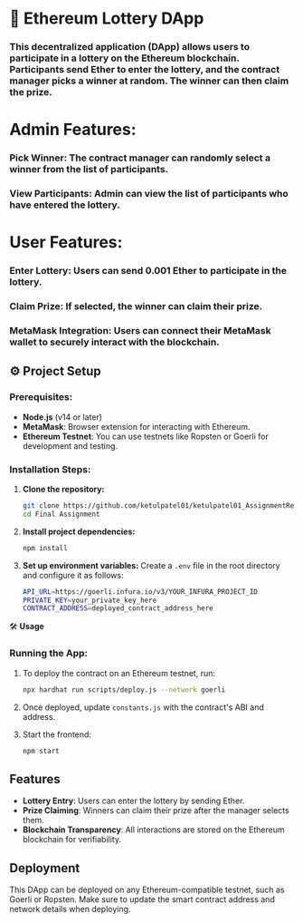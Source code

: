 # 🎲 Ethereum Lottery DApp

### This decentralized application (DApp) allows users to participate in a lottery on the Ethereum blockchain. Participants send Ether to enter the lottery, and the contract manager picks a winner at random. The winner can then claim the prize.

# Admin Features:
### Pick Winner: The contract manager can randomly select a winner from the list of participants.
### View Participants: Admin can view the list of participants who have entered the lottery.

# User Features:
### Enter Lottery: Users can send 0.001 Ether to participate in the lottery.
### Claim Prize: If selected, the winner can claim their prize.
### MetaMask Integration: Users can connect their MetaMask wallet to securely interact with the blockchain.

## ⚙️ Project Setup

### Prerequisites:
- **Node.js** (v14 or later)
- **MetaMask**: Browser extension for interacting with Ethereum.
- **Ethereum Testnet**: You can use testnets like Ropsten or Goerli for development and testing.

### Installation Steps:
1. **Clone the repository:**
   ```bash
   git clone https://github.com/ketulpatel01/ketulpatel01_AssignmentRepo.git
   cd Final Assignment
   ```

2. **Install project dependencies:**
   ```bash
   npm install
   ```

3. **Set up environment variables:**
   Create a `.env` file in the root directory and configure it as follows:
   ```bash
   API_URL=https://goerli.infura.io/v3/YOUR_INFURA_PROJECT_ID
   PRIVATE_KEY=your_private_key_here
   CONTRACT_ADDRESS=deployed_contract_address_here
   ```

🛠️ **Usage**

### Running the App:
1. To deploy the contract on an Ethereum testnet, run:
   ```bash
   npx hardhat run scripts/deploy.js --network goerli
   ```

2. Once deployed, update `constants.js` with the contract's ABI and address.

3. Start the frontend:
   ```bash
   npm start
   ```

## Features

- **Lottery Entry**: Users can enter the lottery by sending Ether.
- **Prize Claiming**: Winners can claim their prize after the manager selects them.
- **Blockchain Transparency**: All interactions are stored on the Ethereum blockchain for verifiability.

## Deployment

This DApp can be deployed on any Ethereum-compatible testnet, such as Goerli or Ropsten. Make sure to update the smart contract address and network details when deploying.

